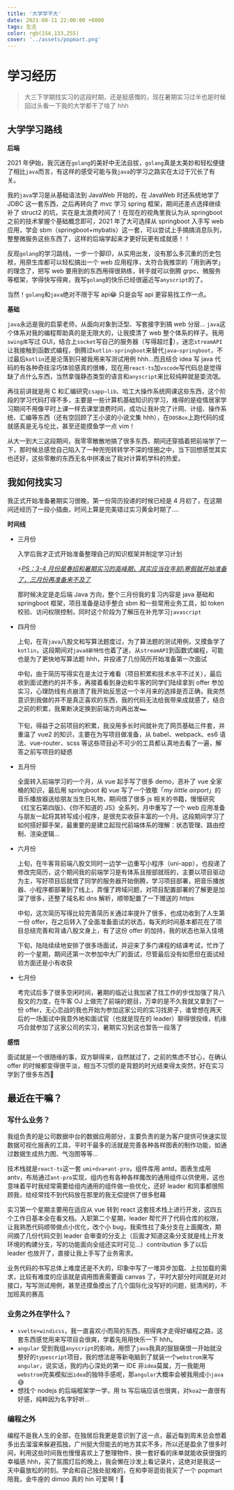 ```yaml
---
title: '大学学不大'
date: 2021-08-11 22:00:00 +0800
tags: 生活
color: rgb(154,133,255)
cover: '../assets/popmart.png'
---
```


# 学习经历

> 大三下学期找实习的这段时期，还是挺感慨的，现在暑期实习过半也是时候回过头看一下我的大学都干了啥了 hhh

## 大学学习路线

**后端**

2021 年伊始，我沉迷在`golang`的美好中无法自拔，`golang`真是太美妙和轻松便捷了相比`java`而言，有这样的感受可能与我`java`的学习之路实在太过于冗长了有关。

我的`java`学习是从基础语法到 JavaWeb 开始的，在 JavaWeb 时还系统地学了 JDBC 这一套东西，之后再转向了 mvc 学习 spring 框架，期间还差点选择继续补了 struct2 的坑，实在是太浪费时间了！在现在的视角里我认为从 springboot 之前的技术掌握个基础概念即可，2021 年了大可选择从 springboot 入手写 web 应用，学会 sbm（springboot+mybatis）这一套，可以尝试上手搞搞消息队列，整整微服务这些东西了，这样的后端学起来才更好玩更有成就感！！

反观`golang`的学习路线，一步一个脚印，从实用出发，没有那么多沉重的历史包袱，用原生库都可以轻松搞出一个 web 应用程序，太符合我推崇的「用到再学」的理念了，把写 web 要用到的东西用得很熟练，转手就可以倒腾 grpc、微服务等框架，学得快写得爽，我写`golang`的快乐已经很逼近写`anyscript`的了。

当然！`golang`和`java`绝对不限于写 api:joy: 只是会写 api 更容易找工作一点。

**基础**

`java`永远是我的启蒙老师，从面向对象到泛型、写套接字到搞 web 分层... `java`这个体系对我的编程帮助真的是无限大的，让我摸清了 web 整个体系的样子。我用`swing库`写过 GUI，结合上`socket`写自己的服务器（写得超烂:shit:），迷恋`streamAPI`让我接触到函数式编程，倒腾过`kotlin-springboot`来替代`java—springboot`，不过最后`kotlin`还是沦落到只被我用来写测试用例 hhh...而且结合 idea 写 java 代码的有各种奇技淫巧体验感真的很棒，现在用`react-ts`加`vscode`写代码总是觉得缺了点什么东西，当然拿强静态类型的语言和`anyscript`来比较纯粹就是耍流氓。

再往前讲就是用 C 和汇编研究`csapp—lib`、哈工大操作系统网课这些东西，这个阶段的学习代码打得不多，主要是一些计算机基础知识的学习，难得的是疫情居家学习期间不用像平时上课一样去课堂浪费时间，成功让我补完了计网、计组、操作系统、汇编等东西（还有空回顾了王小波的小说文集 hhh），在`DOSBox`上跑代码的成就感真是无与伦比，甚至还能摸鱼学一点 vim！

从大一到大三这段期间，我零零散散地搞了很多东西，期间还穿插着把前端学了一下，那时候总感觉自己陷入了一种兜兜转转学不深的怪圈之中，当下回想感觉其实也还好，这些零散的东西无名中拼凑出了我对计算机学科的热爱。

## 我如何找实习

我正式开始准备暑期实习很晚，第一份简历投递的时候已经是 4 月初了，在这期间还经历了一段小插曲，时间上算是完美错过实习黄金时期了....

**时间线**

- 三月份

  入学后我才正式开始准备整理自己的知识框架并制定学习计划

  :zap:<u>_PS：3-4 月份是春招和暑期实习的高峰期，其实应当在年前\寒假就开始准备了，三月份再准备来不及了_</u>

  那时候决定是走后端 Java 方向，整个三月份我的复习内容是 java 基础和 springboot 框架，项目准备是动手整合 sbm 和一些常用业务工具，如 token 校验、访问权限控制，同时这个阶段为了解压在补充学习`javascript`

- 四月份

  上旬，在背`java`八股文和写算法题度过，为了算法题的测试用例，又摸鱼学了`kotlin`，这段期间对`java8新特性`也着了迷，从`streamAPI`到函数式编程，可能也是为了更快地写算法题 hhh，并投递了几份简历开始准备第一次面试

  中旬，由于简历写得实在是太过于难看（项目积累和技术水平不过关），最后收到面试邀约的并不多，再接着看到身边和牛客的同学们陆续拿到 offer 参加实习，心理防线有点崩溃了我开始反思这一个半月来的选择是否正确，我突然意识到我做的并不是真正喜欢的东西，我的代码无法给我带来成就感了，结合之前的积累，我果断决定换到前端方向再出发:racing_car:

  下旬，得益于之前项目的积累，我没用多长时间就补完了网页基础三件套，并重温了 vue2 的知识，主要在为写项目做准备，从 babel、webpack、es6 语法、vue-router、scss 等这些项目必不可少的工具都认真地去看了一遍，解答之前写项目的疑惑

- 五月份

  全面转入前端学习的一个月，从 vue 起手写了很多 demo，恶补了 vue 全家桶的知识，最后用 springboot 和 vue 写了一个致敬「_my liittle airport_」的音乐播放器送给朋友当生日礼物，期间借了很多 js 相关的书籍，慢慢研究《红宝石第四版》、《你不知道的 JS》全系列，月中重写了一个 web 应用准备与朋友一起将其转写成小程序，是很充实收获丰富的一个月。这段期间学习了如何搭好脚手架，最重要的是建立起现代前端体系的理解：状态管理、路由控制、渲染逻辑...

- 六月份

  上旬，在牛客背前端八股文同时一边学一边重写小程序（uni-app），也投递了修改完简历，这个期间我的前端学习是有体系且按部就班的，主要以项目驱动为主，写好项目后就借了同学的服务器开始倒腾，学习项目部署，把音乐播放器、小程序都部署到了线上，弄懂了跨域问题，对项目配置部署的了解更是加深了很多，还整了域名和 dns 解析，顺带配置了一下赠送的 https

  中旬，这次简历写得比较完善简历关通过率提升了很多，也成功收到了人生第一份 offer，在之后转入了全面准备面试的状态，每天的时间基本都花在了项目总结完善和背诵八股文身上，有了这份 offer 的加持，我的状态也渐入佳境

  下旬，陆陆续续地安排了很多场面试，并迎来了多门课程的结课考试，忙炸了的一个星期，期间还第一次参加中大厂的面试，尽管最后没有如愿但在面试经验方面还是小有收获

- 七月份

  考完试后多了很多空闲时间，暑期的临近让我加紧了找工作的步伐加强了背八股文的力度，在牛客 OJ 上做完了前端的题目，万幸的是不久我就又拿到了一份 offer，无心恋战的我也开始为参加这家公司的实习找房子，谁曾想在两天后的一场面试中我意外地和面试官（也就是现在的 leader）聊得很投缘，机缘巧合就参加了这家公司的实习，暑期实习到这也暂告一段落了

**感悟**

面试就是一个很随缘的事，双方聊得来，自然就过了，之前的焦虑不甘心，在确认 offer 的时候都变得很平淡，相当不习惯的是背题的时光结束得太突然，好在实习学到了很多东西:rabbit:

## 最近在干嘛？

### 写什么业务？

我组负责的是公司数据中台的数据应用部分，主要负责的是为客户提供可快速实现数据可视化报表的工具，平时干最多的活就是完善各种各样图表的制作功能，如通过数据生成热力图、气泡图等等...

技术栈就是`react-ts`这一套 `umi+dva+ant-pro`，组件库用 antd，图表生成用 antv，布局通过`ant-pro`实现，组内也有各种各样魔改的通用组件以供使用，这也意味着平时我经常需要给组内通用的组件做一些优化，还好 leader 和同事都很照顾我，给经常找不到代码放在那里的我无偿提供了很多慰藉

实习第一个星期主要用在适应从 vue 转到 react 这套技术栈上进行开发，这四五个工作日基本全在看文档。入职第二个星期，leader 帮忙开了代码仓库的权限，让我熟悉代码顺带做点小优化，改个小 bug，我索性拉了条分支在上面魔改，期间摘了几份代码交到 leader 会审查的分支上（后面才知道这条分支就是线上开发环境的构建分支，写的功能面向全组还实时可见...）contribution 多了以后 leader 也放开了，直接让我上手写了业务需求。

业务代码的书写总体上难度还是不大的，印象中写了一堆异步加载、上拉加载的需求，比较有难度的应该就是调用图表需要画 canvas 了，平时大部分时间就是对对接口，写写测试用例，甚至还摸鱼摸出了几个国际化没写好的问题，挺清闲的，不加班真的赛高

### 业务之外在学什么？

- `svelte+windicss`，我一直喜欢小而简的东西，用得爽才走得好编程之路，这套东西感觉用来写项目会很爽，学着先用用快乐一下 hhh。
- `angular` 受到我组`anyscript`的影响，用惯了`java`我真的狠狠痛恨一开始就没整好的`typescript`项目，我的想法是等新电脑到了就装一个`webstrom`来写`angular`，说实话，我的内心深处的第一 IDE 非`idea`莫属，万一我能用`webstrom`完美模拟出`idea`的独特手感呢，那`angular`大概率会被我用成小`java`:sweat_smile:
- 想找个 nodejs 的后端框架学一学，用 ts 写后端应该也很爽，对`koa2`一直很有好感，纯粹因为名字好听...

### 编程之外

编程不是我人生的全部，在独居后我更是意识到了这一点，最近每到周末总会想着多出去溜溜来躲避孤独，广州挺大但能去的地方其实不多，所以还是盈余了很多时间，利用这些时间我也慢慢喜欢上了整理物件，换一套好看的床单就能收获很强的幸福感 hhh，买了氛围灯后的晚上，我会懒在沙发上看记录片，这绝对是我这一天中最放松的时刻。学会和自己独处挺难的，在和李哥逛街我买了一个 popmart 陪我，金牛座的 dimoo 真的 hin 可爱啊！:baby:
